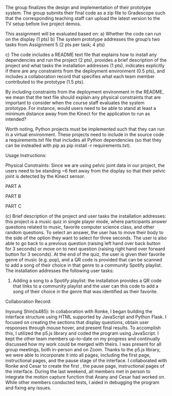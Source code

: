 The group finalizes the design and implementation of their prototype system. The group submits their final code as a zip file to Gradescope such that the corresponding teaching staff can upload the latest version to the TV setup before live project demos.

This assignment will be evaluated based on:
a) Whether the code can run on the display (1 pts)
b) The system prototype addresses the group’s two tasks from Assignment 5 (2 pts per task; 4 pts)

c) The code includes a README text file that explains how to install any dependencies and run the project (2 pts), provides a brief description of the project and what tasks the installation addresses (1 pts), indicates explicitly if there are any constraints from the deployment environment (0.5 pts), and includes a collaboration record that specifies what each team member contributed to the prototype (1.5 pts).

By including constraints from the deployment environment in the README, we mean that the text file should explain any physical constraints that are important to consider when the course staff evaluates the system prototype. For instance, would users need to be able to stand at least a minimum distance away from the Kinect for the application to run as intended?

Worth noting, Python projects must be implemented such that they can run in a virtual environment. These projects need to include in the source code a requirements.txt file that includes all Python dependencies (so that they can be instealled with pip as pip install -r requirements.txt).

Usage Instructions:

Physical Constraints:
Since we are using pelvic joint data in our project, the users need to be standing ~6 feet away from the display so that their pelvic joint is detected by the Kinect sensor. 


PART A 


PART B




PART C

(c) Brief description of the project and user tasks the installation addresses: this project is a music quiz in single player mode, where participants answer questions related to music, favorite computer science class, and other random questions. To select an answer, the user has to move their body to the side of the option they want to select for three seconds. The user is also able to go back to a previous question (raising left hand over back button for 3 seconds) or move on to next question (raising right hand over forward button for 3 seconds). At the end of the quiz, the user is given their favorite genre of music (e.g. pop), and a QR code is provided that can be scanned to add a song of their choice in that genre to a community Spotify playlist. The installation addresses the following user tasks: 

1. Adding a song to a Spotify playlist: the installation provides a QR code that links to a community playlist and the user can this code to add a song of their choice in the genre that was identified as their favorite. 







Collaboration Record: 


Inyoung Shin(is485): In collaboration with Ronke, I began building the interface structure using HTML supported by JavaScript and Python Flask. I focused on creating the sections that display questions, obtain user responses through mouse hover, and present final results. To accomplish this, I utilized the p5.js library and coded the program using JavaScript. I kept the other team members up-to-date on my progress and continually discussed how my work could be merged with theirs. I was present for all group meetings, both in-person and on Zoom. Thanks to the p5.js library, we were able to incorporate it into all pages, including the first page, instructional pages, and the pause stage of the interface. I collaborated with Ronke and Cesar to create the first , the pause page, instructional pages of the interface. During the last weekend, all members met in person to integrate the motion capture function that Anany and Cesar had worked on. While other members conducted tests, I aided in debugging the program and fixing any issues.



